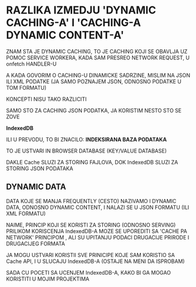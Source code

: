 # RAZLIKA IZMEDJU 'DYNAMIC CACHING-A' I 'CACHING-A DYNAMIC CONTENT-A'

ZNAM STA JE DYNAMIC CACHING, TO JE CACHING KOJI SE OBAVLJA UZ POMOC SERVICE WORKERA, KADA SAM PRESREO NETWORK REQUEST, U onfetch HANDLER-U

A KADA GOVORIM O CACHING-U DINAMICKE SADRZINE, MISLIM NA JSON ILI XML PODATKE (JA SAMO POZNAJEM JSON, ODNOSNO PODATKE U TOM FORMATU)

KONCEPTI NISU TAKO RAZLICITI

SAMO STO ZA CACHING JSON PODATKA, JA KORISTIM NESTO STO SE ZOVE

**IndexedDB**

ILI U PREVODU, TO BI ZNACILO: **INDEKSIRANA BAZA PODATAKA**

TO JE USTVARI IN BROWSER DATABASE (KEY/VALUE DATABASE)

DAKLE Cache SLUZI ZA STORING FAJLOVA, DOK IndexedDB SLUZI ZA STORING JSON PODATAKA

## DYNAMIC DATA

DATA KOJE SE MANJA FREQUENTLY (CESTO) NAZIVAMO I DYNAMIC DATA, ODNOSNO DYNAMIC CONTENT, I NALAZI SE U JSON FORMATU (ILI XML FORMATU)

NAIME, PRINCIP KOJI SE KORISTI ZA STORING (ODNOSNO SERVING) PRILIKOM KORISCENJA IndexedDB-A MOZE SE UPOREDITI SA 'CACHE PA NETWORK' PRINCIPOM , ALI SU UPITANJU PODACI DRUGACIJE PRIRODE I DRUGACIJEG FORMATA

JA MOGU USTVARI KORISTII SVE PRINICIPE KOJE SAM KORISTIO SA Cache API, I U SLUCAJU IndexedDB-A (OSTAJE NA MENI DA ISPROBAM)

SADA CU POCETI SA UCENJEM IndexedDB-A, KAKO BI GA MOGAO KORISTITI U MOJIM PROJEKTIMA
